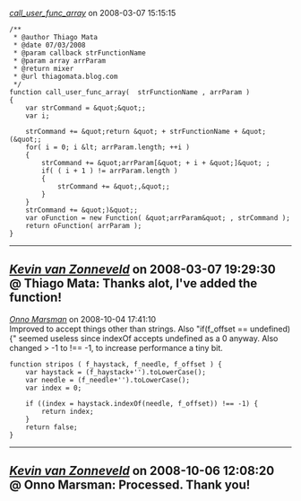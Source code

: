 *[call_user_func_array]()* on 2008-03-07 15:15:15  
```
/**
 * @author Thiago Mata
 * @date 07/03/2008
 * @param callback strFunctionName
 * @param array arrParam
 * @return mixer
 * @url thiagomata.blog.com
 */
function call_user_func_array(  strFunctionName , arrParam )
{
	var strCommand = &quot;&quot;;
	var i;
	
	strCommand += &quot;return &quot; + strFunctionName + &quot;(&quot;;
	for( i = 0; i &lt; arrParam.length; ++i )
	{
		strCommand += &quot;arrParam[&quot; + i + &quot;]&quot; ;
		if( ( i + 1 ) != arrParam.length )
		{
			strCommand += &quot;,&quot;; 
		}
	}
	strCommand += &quot;)&quot;;
	var oFunction = new Function( &quot;arrParam&quot; , strCommand );
	return oFunction( arrParam );
} 
```
---------------------------------------
*[Kevin van Zonneveld](http://kevin.vanzonneveld.net)* on 2008-03-07 19:29:30  
@ Thiago Mata: Thanks alot, I've added the function!
---------------------------------------
*[Onno Marsman]()* on 2008-10-04 17:41:10  
Improved to accept things other than strings. Also &quot;if(f_offset == undefined) {&quot; seemed useless since indexOf accepts undefined as a 0 anyway. Also changed &gt; -1 to !== -1, to increase performance a tiny bit.

```
function stripos ( f_haystack, f_needle, f_offset ) {
    var haystack = (f_haystack+'').toLowerCase();
    var needle = (f_needle+'').toLowerCase();
    var index = 0;

    if ((index = haystack.indexOf(needle, f_offset)) !== -1) {
        return index;
    }
    return false;
}
```
---------------------------------------
*[Kevin van Zonneveld](http://kevin.vanzonneveld.net)* on 2008-10-06 12:08:20  
@ Onno Marsman: Processed. Thank you!
---------------------------------------
